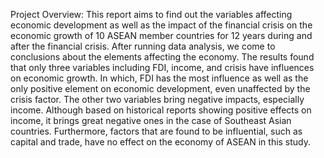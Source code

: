 Project Overview: 
This report aims to find out the variables affecting economic development as well as the impact of the financial crisis on the economic growth of 10 ASEAN member countries for 12 years during and after the financial crisis. After running data analysis, we come to conclusions about the elements affecting the economy. The results found that only three variables including FDI, income, and crisis have influences on economic growth. In which, FDI has the most influence as well as the only positive element on economic development, even unaffected by the crisis factor. The other two variables bring negative impacts, especially income. Although based on historical reports showing positive effects on income, it brings great negative ones in the case of Southeast Asian countries. Furthermore, factors that are found to be influential, such as capital and trade, have no effect on the economy of ASEAN in this study.
